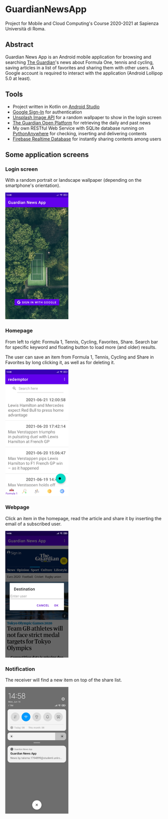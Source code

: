 # GuardianNewsApp
Project for Mobile and Cloud Computing's Course 2020-2021 at Sapienza Università di Roma.


## Abstract
Guardian News App is an Android mobile application for browsing and searching [The Guardian](https://www.theguardian.com/international)'s news about Formula One, tennis and cycling, saving articles in a list of favorites and sharing them with other users. A Google account is required to interact with the application (Android Lollipop 5.0 at least).


## Tools
* Project written in Kotlin on [Android Studio](https://developer.android.com/studio)
* [Google Sign-In](https://developers.google.com/identity/sign-in/android/sign-in) for authentication
* [Unsplash Image API](https://unsplash.com/developers) for a random wallpaper to show in the login screen
* [The Guardian Open Platform](https://open-platform.theguardian.com/) for retrieving the daily and past news
* My own RESTful Web Service with SQLite database running on [PythonAnywhere](https://jrtaloma.pythonanywhere.com/) for checking, inserting and delivering contents
* [Firebase Realtime Database](https://firebase.google.com/docs/database/android/start) for instantly sharing contents among users


## Some application screens

### Login screen
With a random portrait or landscape wallpaper (depending on the smartphone's orientation).

<img src="https://github.com/jrtaloma/GuardianNewsApp/blob/main/screens/login.jpg" width="200">


### Homepage
From left to right: Formula 1, Tennis, Cycling, Favorites, Share. Search bar for specific keyword and floating button to load more (and older) results.

The user can save an item from Formula 1, Tennis, Cycling and Share in Favorites by long clicking it, as well as for deleting it.

<img src="https://github.com/jrtaloma/GuardianNewsApp/blob/main/screens/homepage.jpg" width="200">


### Webpage
Click an item in the homepage, read the article and share it by inserting the email of a subscribed user.

<img src="https://github.com/jrtaloma/GuardianNewsApp/blob/main/screens/webpage.jpg" width="200">


### Notification
The receiver will find a new item on top of the share list.

<img src="https://github.com/jrtaloma/GuardianNewsApp/blob/main/screens/notification.jpg" width="200">
